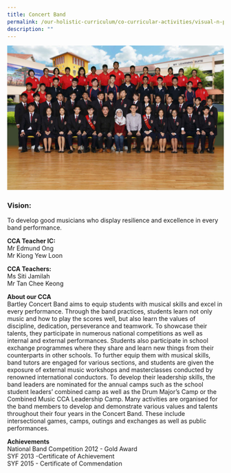 ```yaml
---
title: Concert Band
permalink: /our-holistic-curriculum/co-curricular-activities/visual-n-performing-arts/concert-band
description: ""
---
```

![](/images/Military-Band-Formal.jpg)

### Vision:
To develop good musicians who display resilience and excellence in every band performance.

**CCA Teacher IC:** <br>
Mr Edmund Ong <br>
Mr Kiong Yew Loon

**CCA Teachers:** <br>
Ms Siti Jamilah <br>
Mr Tan Chee Keong

**About our CCA** <br>
Bartley Concert Band aims to equip students with musical skills and excel in every performance. Through the band practices, students learn not only music and how to play the scores well, but also learn the values of discipline, dedication, perseverance and teamwork. To showcase their talents, they participate in numerous national competitions as well as internal and external performances. Students also participate in school exchange programmes where they share and learn new things from their counterparts in other schools. To further equip them with musical skills, band tutors are engaged for various sections, and students are given the exposure of external music workshops and masterclasses conducted by renowned international conductors. To develop their leadership skills, the band leaders are nominated for the annual camps such as the school student leaders’ combined camp as well as the Drum Major’s Camp or the Combined Music CCA Leadership Camp.
Many activities are organised for the band members to develop and demonstrate various values and talents throughout their four years in the Concert Band. These include intersectional games, camps, outings and exchanges as well as public performances. 

**Achievements** <br>
National Band Competition 2012 - Gold Award <br>
SYF 2013 -Certificate of Achievement <br>
SYF 2015 - Certificate of Commendation